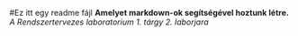 #Ez itt egy readme fájl
**Amelyet markdown-ok segítségével hoztunk létre.**
*A Rendszertervezes laboratorium 1. tárgy 2. laborjara*
